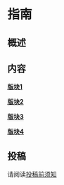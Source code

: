 # 指南

## 概述

<!--TODO -->

## 内容

<!--TODO 此处结构及样式待优化-->

**[版块1](/demo/)**

**[版块2](/demo/)**

**[版块3](/demo/)**

**[版块4](/demo/)**

## 投稿

请阅读[投稿前须知](./contribute.md)